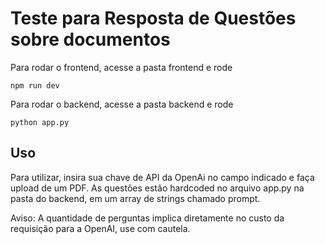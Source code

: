 # Teste para Resposta de Questões sobre documentos

Para rodar o frontend, acesse a pasta frontend e rode

```
npm run dev
```

Para rodar o backend, acesse a pasta backend e rode

```
python app.py
```

## Uso
Para utilizar, insira sua chave de API da OpenAi no campo indicado e faça upload de um PDF. As questões estão hardcoded no arquivo app.py na pasta do backend, em um array de strings chamado prompt. 


Aviso: A quantidade de perguntas implica diretamente no custo da requisição para a OpenAI, use com cautela.
